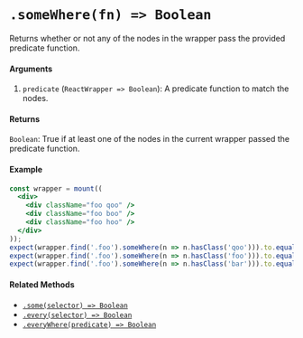# `.someWhere(fn) => Boolean`

Returns whether or not any of the nodes in the wrapper pass the provided predicate function.


#### Arguments

1. `predicate` (`ReactWrapper => Boolean`): A predicate function to match the nodes.



#### Returns

`Boolean`: True if at least one of the nodes in the current wrapper passed the predicate function.



#### Example

```jsx
const wrapper = mount((
  <div>
    <div className="foo qoo" />
    <div className="foo boo" />
    <div className="foo hoo" />
  </div>
));
expect(wrapper.find('.foo').someWhere(n => n.hasClass('qoo'))).to.equal(true);
expect(wrapper.find('.foo').someWhere(n => n.hasClass('foo'))).to.equal(true);
expect(wrapper.find('.foo').someWhere(n => n.hasClass('bar'))).to.equal(false);
```


#### Related Methods

- [`.some(selector) => Boolean`](some.md)
- [`.every(selector) => Boolean`](every.md)
- [`.everyWhere(predicate) => Boolean`](everyWhere.md)
